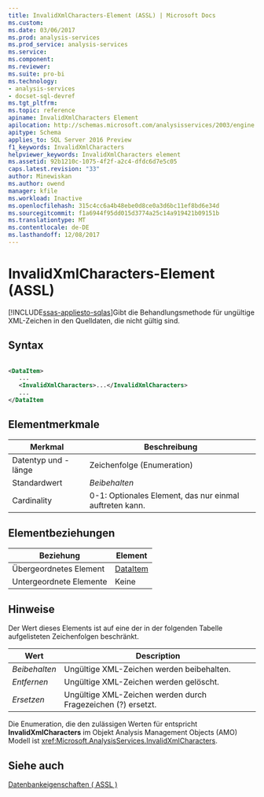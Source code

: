 ```yaml
---
title: InvalidXmlCharacters-Element (ASSL) | Microsoft Docs
ms.custom: 
ms.date: 03/06/2017
ms.prod: analysis-services
ms.prod_service: analysis-services
ms.service: 
ms.component: 
ms.reviewer: 
ms.suite: pro-bi
ms.technology:
- analysis-services
- docset-sql-devref
ms.tgt_pltfrm: 
ms.topic: reference
apiname: InvalidXmlCharacters Element
apilocation: http://schemas.microsoft.com/analysisservices/2003/engine
apitype: Schema
applies_to: SQL Server 2016 Preview
f1_keywords: InvalidXmlCharacters
helpviewer_keywords: InvalidXmlCharacters element
ms.assetid: 92b1210c-1075-4f2f-a2c4-dfdc6d7e5c05
caps.latest.revision: "33"
author: Minewiskan
ms.author: owend
manager: kfile
ms.workload: Inactive
ms.openlocfilehash: 315c4cc6a4b48ebe0d8ce0a3d6bc11ef8bd6e34d
ms.sourcegitcommit: f1a6944f95dd015d3774a25c14a919421b09151b
ms.translationtype: MT
ms.contentlocale: de-DE
ms.lasthandoff: 12/08/2017
---
```

# <a name="invalidxmlcharacters-element-assl"></a>InvalidXmlCharacters-Element (ASSL)
[!INCLUDE[ssas-appliesto-sqlas](../../../includes/ssas-appliesto-sqlas.md)]Gibt die Behandlungsmethode für ungültige XML-Zeichen in den Quelldaten, die nicht gültig sind.  
  
## <a name="syntax"></a>Syntax  
  
```xml  
  
<DataItem>  
   ...  
   <InvalidXmlCharacters>...</InvalidXmlCharacters>  
   ...  
</DataItem  
```  
  
## <a name="element-characteristics"></a>Elementmerkmale  
  
|Merkmal|Beschreibung|  
|--------------------|-----------------|  
|Datentyp und -länge|Zeichenfolge (Enumeration)|  
|Standardwert|*Beibehalten*|  
|Cardinality|0-1: Optionales Element, das nur einmal auftreten kann.|  
  
## <a name="element-relationships"></a>Elementbeziehungen  
  
|Beziehung|Element|  
|------------------|-------------|  
|Übergeordnetes Element|[DataItem](../../../analysis-services/scripting/data-type/dataitem-data-type-assl.md)|  
|Untergeordnete Elemente|Keine|  
  
## <a name="remarks"></a>Hinweise  
 Der Wert dieses Elements ist auf eine der in der folgenden Tabelle aufgelisteten Zeichenfolgen beschränkt.  
  
|Wert|Description|  
|-----------|-----------------|  
|*Beibehalten*|Ungültige XML-Zeichen werden beibehalten.|  
|*Entfernen*|Ungültige XML-Zeichen werden gelöscht.|  
|*Ersetzen*|Ungültige XML-Zeichen werden durch Fragezeichen (?) ersetzt.|  
  
 Die Enumeration, die den zulässigen Werten für entspricht **InvalidXmlCharacters** im Objekt Analysis Management Objects (AMO) Modell ist <xref:Microsoft.AnalysisServices.InvalidXmlCharacters>.  
  
## <a name="see-also"></a>Siehe auch  
 [Datenbankeigenschaften &#40; ASSL &#41;](../../../analysis-services/scripting/properties/properties-assl.md)  
  
  
